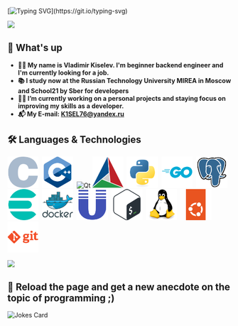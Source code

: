 [![Typing SVG](https://readme-typing-svg.demolab.com?font=Shrikhand&pause=1000&color=E7AF4BFFx&random=false&width=435&lines=Welcome+to+my+Github+profile..)](https://git.io/typing-svg)

<div id="header" align="start">
  <img src="https://media1.tenor.com/m/O9FsWU1g6l8AAAAC/rock-and-roll-awesome.gif" width="450"/>
</div>

## 👋 What's up

- **🧑‍💻 My name is Vladimir Kiselev. I'm beginner backend engineer and I'm currently looking for a job.**
- **📚 I study now at the Russian Technology University MIREA in Moscow and School21 by Sber for developers**
- **🏋️‍♂️ I’m currently working on a personal projects and staying focus on improving my skills as a developer.**
- **📬 My E-mail: K1SEL76@yandex.ru**

## 🛠️ Languages & Technologies

<p align="left">
  <img src="https://raw.githubusercontent.com/devicons/devicon/master/icons/c/c-original.svg" title="C" alt="C" width="70" height="70"/>&nbsp
  <img src="https://raw.githubusercontent.com/devicons/devicon/master/icons/cplusplus/cplusplus-original.svg" title="C++" alt="C++" width="70" height="70"/>&nbsp
  <img src="https://www.svgrepo.com/show/354243/qt.svg" title="Qt" alt="Qt" width="70" height="70"/>
  <img src="https://raw.githubusercontent.com/devicons/devicon/master/icons/cmake/cmake-original.svg" title="CMake" alt="CMake" width="70" height="70"/>&nbsp
  <img src="https://raw.githubusercontent.com/devicons/devicon/master/icons/python/python-original.svg" title="Python" alt="Python" width="70" height="70"/>&nbsp
  <img src="https://raw.githubusercontent.com/devicons/devicon/master/icons/go/go-original-wordmark.svg" title="Go" alt="Go" width="70" height="70"/>&nbsp
  <img src="https://raw.githubusercontent.com/devicons/devicon/master/icons/postgresql/postgresql-original.svg" title="PostgreSQL" alt="PostgreSQL" width="70" height="70"/>&nbsp
  <img src="https://raw.githubusercontent.com/devicons/devicon/master/icons/elasticsearch/elasticsearch-plain.svg" title="Elasticsearch" alt="Elasticsearch" width="70" height="70"/>&nbsp
  <img src="https://raw.githubusercontent.com/devicons/devicon/master/icons/docker/docker-original-wordmark.svg" title="Docker" alt="Docker" width="70" height="70"/>&nbsp
  <img src="https://raw.githubusercontent.com/devicons/devicon/master/icons/unix/unix-original.svg" title="Unix" alt="Unix" width="70" height="70"/>&nbsp
  <img src="https://raw.githubusercontent.com/devicons/devicon/master/icons/bash/bash-original.svg" title="Bash" alt="Bash" width="70" height="70"/>&nbsp
  <img src="https://raw.githubusercontent.com/devicons/devicon/master/icons/linux/linux-original.svg" title="Linux" alt="Linux" width="70" height="70"/>&nbsp
  <img src="https://raw.githubusercontent.com/devicons/devicon/master/icons/ubuntu/ubuntu-original.svg" title="Ubuntu" alt="Ubuntu" width="70" height="70"/>&nbsp
  <img src="https://raw.githubusercontent.com/devicons/devicon/master/icons/git/git-plain-wordmark.svg" title="Git" alt="Git" width="70" height="70"/>&nbsp
</p>

<div id="stats" align="left">
  <img src="https://github-readme-stats.vercel.app/api/top-langs/?username=KISEL76&layout=compact&theme=vision-friendly-dark"/>
</div>

## 🤠 Reload the page and get a new anecdote on the topic of programming ;) 
<img src="https://readme-jokes.vercel.app/api" alt="Jokes Card"/>